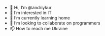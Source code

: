 - 👋 Hi, I’m @andriykur
- 👀 I’m interested in IT
- 🌱 I’m currently learning home
- 💞️ I’m looking to collaborate on programmers
- 📫 How to reach me Ukraine

<!---
andriykur/andriykur is a ✨ special ✨ repository because its `README.md` (this file) appears on your GitHub profile.
You can click the Preview link to take a look at your changes.
--->
